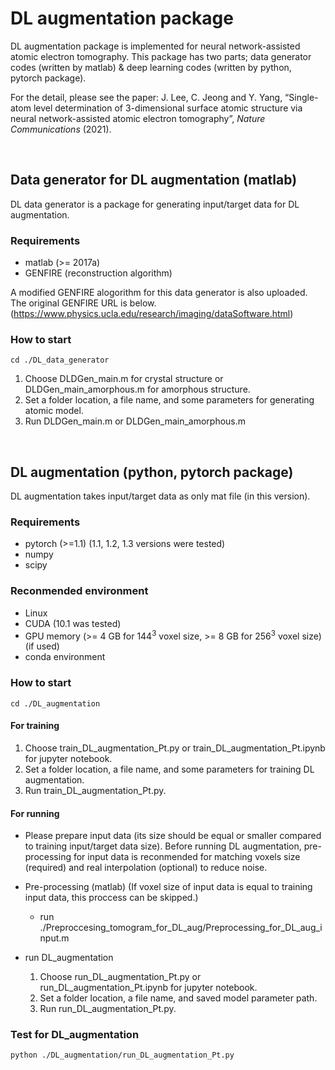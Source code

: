 # DL augmentation package

DL augmentation package is implemented for neural network-assisted atomic electron tomography.
This package has two parts; data generator codes (written by matlab) & deep learning codes (written by python, pytorch package).

For the detail, please see the paper: J. Lee, C. Jeong and Y. Yang, “Single-atom level determination of 3-dimensional surface atomic structure via neural network-assisted atomic electron tomography”, *Nature Communications* (2021).

<br/>

## Data generator for DL augmentation (matlab)
DL data generator is a package for generating input/target data for DL augmentation.

### Requirements
- matlab (>= 2017a)
- GENFIRE (reconstruction algorithm)

A modified GENFIRE alogorithm for this data generator is also uploaded.
The original GENFIRE URL is below.
(https://www.physics.ucla.edu/research/imaging/dataSoftware.html)


### How to start
```
cd ./DL_data_generator
```
1. Choose DLDGen_main.m for crystal structure or DLDGen_main_amorphous.m for amorphous structure.
2. Set a folder location, a file name, and some parameters for generating atomic model.
3. Run DLDGen_main.m or DLDGen_main_amorphous.m


<br/>

## DL augmentation (python, pytorch package)
DL augmentation takes input/target data as only mat file (in this version).


### Requirements
- pytorch (>=1.1) (1.1, 1.2, 1.3 versions were tested)
- numpy
- scipy

### Reconmended environment
- Linux
- CUDA (10.1 was tested)
- GPU memory (>= 4 GB for 144<sup>3</sup> voxel size, >= 8 GB for 256<sup>3</sup> voxel size) (if used)
- conda environment


### How to start
```
cd ./DL_augmentation
```
#### For training

1. Choose train_DL_augmentation_Pt.py or train_DL_augmentation_Pt.ipynb for jupyter notebook.
2. Set a folder location, a file name, and some parameters for training DL augmentation.
3. Run train_DL_augmentation_Pt.py.


#### For running

* Please prepare input data (its size should be equal or smaller compared to training input/target data size).
Before running DL augmentation, pre-processing for input data is reconmended for matching voxels size (required) and real interpolation (optional) to reduce noise. 

* Pre-processing (matlab)
(If voxel size of input data is equal to training input data, this proccess can be skipped.)
    * run ./Preproccesing_tomogram_for_DL_aug/Preprocessing_for_DL_aug_input.m

* run DL_augmentation
   1. Choose run_DL_augmentation_Pt.py or run_DL_augmentation_Pt.ipynb for jupyter notebook.
   2. Set a folder location, a file name, and saved model parameter path.
   3. Run run_DL_augmentation_Pt.py.

### Test for DL_augmentation
```
python ./DL_augmentation/run_DL_augmentation_Pt.py
```
